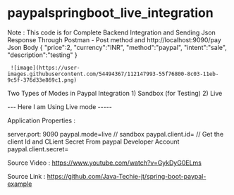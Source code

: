 # paypalspringboot_live_integration

  Note : This code is for Complete Backend Integration and Sending Json Response Through Postman  - Post method  and  http://localhost:9090/pay
   Json Body 
  {
    "price":2,
     "currency":"INR",
     "method":"paypal",
    "intent":"sale",
    "description":"testing"
    }
      
     ![image](https://user-images.githubusercontent.com/54494367/112147993-55f76800-8c03-11eb-9c5f-376d33e869c1.png)
      
  Two Types of Modes in Paypal Integration 
    1) Sandbox (for Testing) 
    2) Live
    
   ---   Here I am Using Live mode   ----- 
    
 Application Properties : 
 
 server.port: 9090
 paypal.mode=live       // sandbox 
 paypal.client.id=    // Get the client Id and CLient Secret From paypal Developer Account 
 paypal.client.secret=  

 

   
 Source Video  : https://www.youtube.com/watch?v=GykDyG0ELms
 
 Source Link : https://github.com/Java-Techie-jt/spring-boot-paypal-example
 
 
